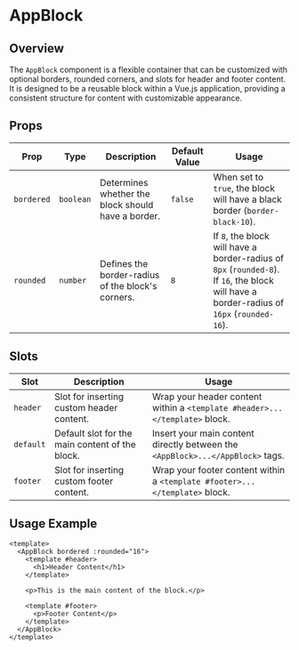 # AppBlock

## Overview

The `AppBlock` component is a flexible container that can be customized with optional borders, rounded corners, and slots for header and footer content. It is designed to be a reusable block within a Vue.js application, providing a consistent structure for content with customizable appearance.

## Props

| Prop       | Type      | Description                                        | Default Value | Usage                                                                                                                                      |
| ---------- | --------- | -------------------------------------------------- | ------------- | ------------------------------------------------------------------------------------------------------------------------------------------ |
| `bordered` | `boolean` | Determines whether the block should have a border. | `false`       | When set to `true`, the block will have a black border (`border-black-10`).                                                                |
| `rounded`  | `number`  | Defines the border-radius of the block's corners.  | `8`           | If `8`, the block will have a border-radius of `8px` (`rounded-8`). If `16`, the block will have a border-radius of `16px` (`rounded-16`). |

## Slots

| Slot      | Description                                     | Usage                                                                          |
| --------- | ----------------------------------------------- | ------------------------------------------------------------------------------ |
| `header`  | Slot for inserting custom header content.       | Wrap your header content within a `<template #header>...</template>` block.    |
| `default` | Default slot for the main content of the block. | Insert your main content directly between the `<AppBlock>...</AppBlock>` tags. |
| `footer`  | Slot for inserting custom footer content.       | Wrap your footer content within a `<template #footer>...</template>` block.    |

## Usage Example

```vue
<template>
  <AppBlock bordered :rounded="16">
    <template #header>
      <h1>Header Content</h1>
    </template>

    <p>This is the main content of the block.</p>

    <template #footer>
      <p>Footer Content</p>
    </template>
  </AppBlock>
</template>
```
